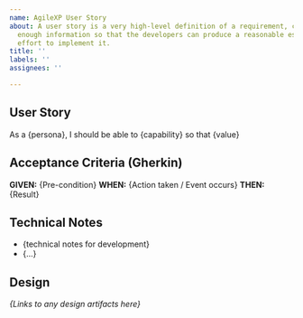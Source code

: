 ```yaml
---
name: AgileXP User Story
about: A user story is a very high-level definition of a requirement, containing just
  enough information so that the developers can produce a reasonable estimate of the
  effort to implement it.
title: ''
labels: ''
assignees: ''

---
```


## User Story

As a {persona}, I should be able to {capability} so that {value}

## Acceptance Criteria (Gherkin)

**GIVEN:** {Pre-condition}
**WHEN:** {Action taken / Event occurs}
**THEN:** {Result}

## Technical Notes
- {technical notes for development}
- {...}

## Design
*{Links to any design artifacts here}*
